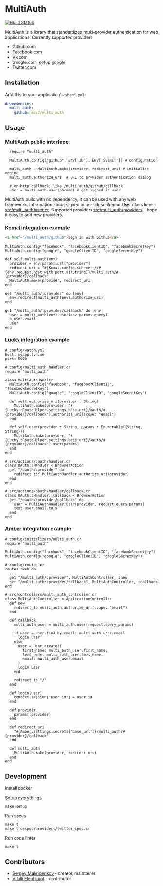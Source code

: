 # MultiAuth

[![Build Status](https://travis-ci.org/msa7/multi_auth.svg?branch=master)](https://travis-ci.org/msa7/multi_auth)

MultiAuth is a library that standardizes multi-provider authentication for web applications. Currently supported providers:

- Github.com
- Facebook.com
- Vk.com
- Google.com, [setup google](https://github.com/msa7/multi_auth/blob/master/setup.md#google)
- Twitter.com

## Installation

Add this to your application's `shard.yml`:

```yaml
dependencies:
  multi_auth:
    github: msa7/multi_auth
```

## Usage

### MultiAuth public interface

```crystal
  require "multi_auth"

  MultiAuth.config("github", ENV['ID'], ENV['SECRET']) # configuration

  multi_auth = MultiAuth.make(provider, redirect_uri) # initialize engine
  multi_auth.authorize_uri  # URL to provider authentication dialog

  # on http callback, like /multi_auth/github/callback
  user = multi_auth.user(params) # get signed in user
```

MultiAuth build with no dependency, it can be used with any web framework. Information about signed in user described in User class here [src/multi_auth/user.cr](https://github.com/msa7/multi_auth/blob/master/src/multi_auth/user.cr). Supported providers [src/multi_auth/providers](https://github.com/msa7/multi_auth/blob/master/src/multi_auth/providers). I hope it easy to add new providers.

### [Kemal](http://kemalcr.com) integration example

```html
<a href="/multi_auth/github">Sign in with Github</a>
```

```crystal
MultiAuth.config("facebook", "facebookClientID", "facebookSecretKey")
MultiAuth.config("google", "googleClientID", "googleSecretKey")

def self.multi_auth(env)
  provider = env.params.url["provider"]
  redirect_uri = "#{Kemal.config.scheme}://#{env.request.host_with_port.as(String)}/multi_auth/#{provider}/callback"
  MultiAuth.make(provider, redirect_uri)
end

get "/multi_auth/:provider" do |env|
  env.redirect(multi_auth(env).authorize_uri)
end

get "/multi_auth/:provider/callback" do |env|
  user = multi_auth(env).user(env.params.query)
  p user.email
  user
end
```

### [Lucky](https://github.com/luckyframework/lucky) integration example


```crystal
# config/watch.yml
host: myapp.lvh.me
port: 5000

# config/multi_auth_handler.cr
require "multi_auth"

class MultiAuthHandler
  MultiAuth.config("facebook", "facebookClientID", "facebookSecretKey")
  MultiAuth.config("google", "googleClientID", "googleSecretKey")

  def self.authorize_uri(provider : String)
    MultiAuth.make(provider, "#{Lucky::RouteHelper.settings.base_uri}/oauth/#{provider}/callback").authorize_uri(scope: "email")
  end

  def self.user(provider : String, params : Enumerable({String, String}))
    MultiAuth.make(provider, "#{Lucky::RouteHelper.settings.base_uri}/oauth/#{provider}/callback").user(params)
  end
end

# src/actions/oauth/handler.cr
class OAuth::Handler < BrowserAction
  get "/oauth/:provider" do
    redirect to: MultiAuthHandler.authorize_uri(provider)
  end
end

# src/actions/oauth/handler/callback.cr
class OAuth::Handler::Callback < BrowserAction
  get "/oauth/:provider/callback" do
    user = MultiAuthHandler.user(provider, request.query_params)
    text user.email.to_s
  end
end
```

### [Amber](https://github.com/amberframework/amber) integration example


```crystal
# config/initializers/multi_auth.cr
require "multi_auth"

MultiAuth.config("facebook", "facebookClientID", "facebookSecretKey")
MultiAuth.config("google", "googleClientID", "googleSecretKey")

# config/routes.cr
routes :web do
  ...
  get "/multi_auth/:provider", MultiAuthController, :new
  get "/multi_auth/:provider/callback", MultiAuthController, :callback
end

# src/controllers/multi_auth_controller.cr
class MultiAuthController < ApplicationController
  def new
    redirect_to multi_auth.authorize_uri(scope: "email")
  end

  def callback
    multi_auth_user = multi_auth.user(request.query_params)

    if user = User.find_by email: multi_auth_user.email
      login user
    else
      user = User.create!(
        first_name: multi_auth_user.first_name,
        last_name: multi_auth_user.last_name,
        email: multi_auth_user.email
      )
      login user
    end

    redirect_to "/"
  end

  def login(user)
    context.session["user_id"] = user.id
  end

  def provider
    params[:provider]
  end

  def redirect_uri
    "#{Amber.settings.secrets["base_url"]}/multi_auth/#{provider}/callback"
  end

  def multi_auth
    MultiAuth.make(provider, redirect_uri)
  end
end
```

## Development

Install docker


Setup everythings

```
make setup
```

Run specs

```
make t
make t c=spec/providers/twitter_spec.cr
```

Run code linter
```
make l
```

## Contributors

- [Sergey Makridenkov](https://github.com/msa7) - creator, maintainer
- [Vitalii Elenhaupt](https://github.com/veelenga) - contributor
